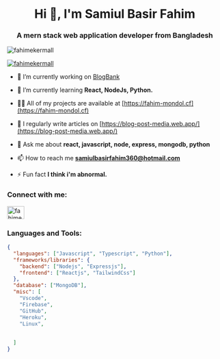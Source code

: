 <h1 align="center">Hi 👋, I'm Samiul Basir Fahim</h1>
<h3 align="center">A mern stack web application developer from Bangladesh</h3>

<p align="left"> <img src="https://komarev.com/ghpvc/?username=fahimekermall&label=Profile%20views&color=0e75b6&style=flat" alt="fahimekermall" /> </p>

<p align="left"> <a href="https://twitter.com/fahimekermall" target="blank"><img src="https://img.shields.io/twitter/follow/fahimekermall?logo=twitter&style=for-the-badge" alt="fahimekermall" /></a> </p>

- 🔭 I’m currently working on [BlogBank](https://blog-post-media.web.app/)

- 🌱 I’m currently learning **React, NodeJs, Python.**

- 👨‍💻 All of my projects are available at [https://fahim-mondol.cf](https://fahim-mondol.cf)

- 📝 I regularly write articles on [https://blog-post-media.web.app/](https://blog-post-media.web.app/)

- 💬 Ask me about **react, javascript, node, express, mongodb, python**

- 📫 How to reach me **samiulbasirfahim360@hotmail.com**

- ⚡ Fun fact **I think i'm abnormal.**

<h3 align="left">Connect with me:</h3>
<p align="left">
<a href="https://twitter.com/fahimekermall" target="blank"><img align="center" src="https://raw.githubusercontent.com/rahuldkjain/github-profile-readme-generator/master/src/images/icons/Social/twitter.svg" alt="fahimekermall" height="30" width="40" /></a>
</p>
<h3 align="left">Languages and Tools:</h3>

```json
{
  "languages": ["Javascript", "Typescript", "Python"],
  "frameworks/libraries": {
    "backend": ["Nodejs", "Expressjs"],
    "frontend": ["Reactjs", "TailwindCss"]
  },
  "database": ["MongoDB"],
  "misc": [
    "Vscode",
    "Firebase",
    "GitHub",
    "Heroku",
    "Linux",
    
    
  ]
}
```
